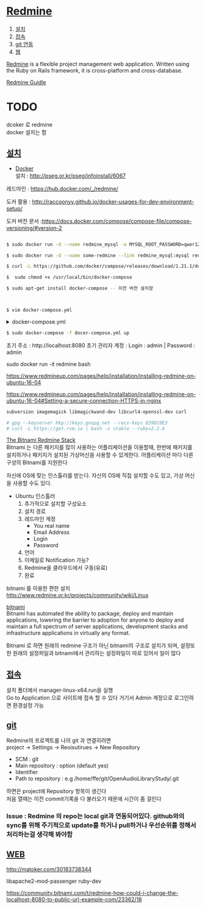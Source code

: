 # [Redmine](../README.md)<a name = "TOP"></a>
1. [설치](#install)
2. [접속](#enter)
3. [git 연동](#git)
4. [웹](#web)

[Redmine](https://www.redmine.org/) is a flexible project management web application. Written using the Ruby on Rails framework, it is cross-platform and cross-database.    

[Redmine Guidle](https://www.redmine.org/projects/redmine/wiki/Guide)  
    
# TODO
dcoker 로 redmine  
docker 설치는 함


## [설치](#TOP)<a name = "install"></a>

+ [Docker](https://www.docker.com/)  
설치  : http://pseg.or.kr/pseg/infoinstall/6067  

레드마인 : https://hub.docker.com/_/redmine/

도커 활용 : http://raccoonyy.github.io/docker-usages-for-dev-environment-setup/  

도커 버전 문서 :https://docs.docker.com/compose/compose-file/compose-versioning/#version-2


``` bash

$ sudo docker run -d --name redmine_mysql -e MYSQL_ROOT_PASSWORD=qwer1234 -e MYSQL_DATABASE=redmine_db mysql

$ sudo docker run -d --name some-redmine --link redmine_mysql:mysql redmine

$ curl -L https://github.com/docker/compose/releases/download/1.21.1/docker-compose-`uname -s`-`uname -m` -o /usr/local/bin/docker-compose

$  sudo chmod +x /usr/local/bin/docker-compose 

$ sudo apt-get install docker-compose -- 이전 버전 설치함



$ vim docker-compose.yml
```
<details><summary>docker-compose.yml</summary>
    
```
version: '3.1'

services:

    redmine:
        image: redmine
        restart : always
        container_name: redmine
        ports:
            - 8080:3000
        environment:
            REDMINE_DB_MYSQL: db
            REDMINE_DB_PASSWORD: qwer1234

    db:
            #image: mysql # error | mbind : operation not permmited 
            image: mysql:5.7
            restart: always
            ports:
                - 3306:3306
            environment:
                MYSQL_ROOT_PASSWORD: qwer1234
                MYSQL_DATABASE: redmine

```    
</details>



``` bash
$ sudo docker-compose -f docer-compose.yml up

```
초기 주소 : http://localhost:8080
초기 관리자 계정 : Login : admin  |  Password : admin  


sudo docker run -it redmine bash

https://www.redmineup.com/pages/help/installation/installing-redmine-on-ubuntu-16-04

https://www.redmineup.com/pages/help/installation/installing-redmine-on-ubuntu-16-04#Setting-a-secure-connection-HTTPS-in-nginx

```bash
subversion imagemagick libmagickwand-dev libcurl4-openssl-dev curl

# gpg --keyserver hkp://keys.gnupg.net --recv-keys D39DC0E3
# curl -L https://get.rvm.io | bash -s stable --ruby=2.2.6

```

[The Bitnami Redmine Stack](https://bitnami.com/stack/redmine)   
Bitnami 는 다른 패키지를 많이 사용하는 어플리케이션을 이용할때, 한번에 패키지를 설치하거나 패키지가 설치된 가상머신을 사용할 수 있게한다. 어플리케이션 마다 다른 구성의 Bitnami를 지원한다   

자신에 OS에 맞는 인스톨러를 받는다. 자신의 OS에 직접 설치할 수도 있고, 가상 머신을 사용할 수도 있다.  
+ Ubuntu 인스톨러   
  1. 추가적으로 설치할 구성요소  
  2. 설치 경로
  3. 레드마인 계정
      * You real name
      * Email Address
      * Login
      * Password    
  4. 언어  
  5. 이메일로 Notification 가능? 
  6. Redmine을 클라우드에서 구동(유료)
  7. 완료  
 
  
bitnami 를 이용한 편한 설치  
http://www.redmine.or.kr/projects/community/wiki/Linux

[bitnami](https://bitnami.com/)     
Bitnami has automated the ability to package, deploy and maintain applications, lowering the barrier to adoption for anyone to deploy and maintain a full spectrum of server applications, development stacks and infrastructure applications in virtually any format. 

Bitnami 로 하면 원래의 redmine 구조가 아닌 bitnami의 구조로 설치가 되며, 설정또한 원래의 설정퍼일과 bitnami에서 관리하는 설정파일이 따로 있어서 일이 많다  


  ## [접속](#TOP)<a name = "enter"></a>
  
  설치 폴더에서 manager-linux-x64.run을 실행  
  Go to Application 으로 사이트에 접속 할 수 있다 
  거기서 Admin 계정으로 로그인하면 환경설정 가능  
  
  ## [git](#TOP)<a name = "git"></a>
  
  Redmine의 프로젝트를 나의 git 과 연결히려면  
  project -> Settings -> Reoisutirues -> New Repository  
  + SCM : git
  + Main repository : option (default yes)
  + Identifier
  + Path to repository : e.g /home/ffe/git/OpenAudioLibraryStudy/.git
  
  하면은 project에 Repository 항목이 생긴다  
  처음 열때는 이전 commit기록을 다 불러오기 때문에 시간이 좀 걸린다  
  
  ### Issue : Redmine 의 repo는 local git과 연동되어있다. github와의 sync를 위해 주기적으로 update를 하거나 pull하거나 우선순위를 정해서 처리하는걸 생각해 봐야함
  
  ## [WEB](#TOP)<a name = "web"></a> 
  
  http://matoker.com/30183738344
  
  libapache2-mod-passenger
 ruby-dev
 
 https://community.bitnami.com/t/redmine-how-could-i-change-the-localhost-8080-to-public-url-example-com/23362/18
  
